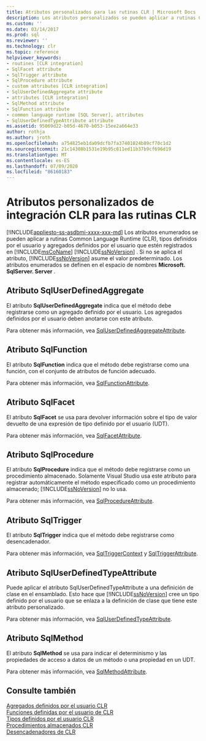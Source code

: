 ```yaml
---
title: Atributos personalizados para las rutinas CLR | Microsoft Docs
description: Los atributos personalizados se pueden aplicar a rutinas CLR, tipos definidos por el usuario y agregados definidos por el usuario que se registran en Microsoft SQL Server.
ms.custom: ''
ms.date: 03/14/2017
ms.prod: sql
ms.reviewer: ''
ms.technology: clr
ms.topic: reference
helpviewer_keywords:
- routines [CLR integration]
- SqlFacet attribute
- SqlTrigger attribute
- SqlProcedure attribute
- custom attributes [CLR integration]
- SqlUserDefinedAggregate attribute
- attributes [CLR integration]
- SqlMethod attribute
- SqlFunction attribute
- common language runtime [SQL Server], attributes
- SqlUserDefinedTypeAttribute attribute
ms.assetid: 95069d22-b05d-4670-b053-15ee2a664e33
author: rothja
ms.author: jroth
ms.openlocfilehash: a754825eb1da09dcfb7fa37401024b89cf70c1d2
ms.sourcegitcommit: 21c14308b1531e19b95c811ed11b37b9cf696d19
ms.translationtype: MT
ms.contentlocale: es-ES
ms.lasthandoff: 07/09/2020
ms.locfileid: "86160183"
---
```

# <a name="clr-integration-custom-attributes-for-clr-routines"></a>Atributos personalizados de integración CLR para las rutinas CLR
[!INCLUDE[appliesto-ss-asdbmi-xxxx-xxx-md](../../../includes/applies-to-version/sql-asdbmi.md)]
  Los atributos enumerados se pueden aplicar a rutinas Common Language Runtime (CLR), tipos definidos por el usuario y agregados definidos por el usuario que estén registrados en [!INCLUDE[msCoName](../../../includes/msconame-md.md)] [!INCLUDE[ssNoVersion](../../../includes/ssnoversion-md.md)] . Si no se aplica el atributo, [!INCLUDE[ssNoVersion](../../../includes/ssnoversion-md.md)] asume el valor predeterminado. Los atributos enumerados se definen en el espacio de nombres **Microsoft. SqlServer. Server** .  
  
## <a name="the-sqluserdefinedaggregate-attribute"></a>Atributo SqlUserDefinedAggregate  
 El atributo **SqlUserDefinedAggregate** indica que el método debe registrarse como un agregado definido por el usuario. Los agregados definidos por el usuario deben anotarse con este atributo.  
  
 Para obtener más información, vea [SqlUserDefinedAggregateAttribute](https://go.microsoft.com/fwlink/?LinkId=124626).  
  
## <a name="the-sqlfunction-attribute"></a>Atributo SqlFunction  
 El atributo **SqlFunction** indica que el método debe registrarse como una función, con el conjunto de atributos de función adecuado.  
  
 Para obtener más información, vea [SqlFunctionAttribute](https://go.microsoft.com/fwlink/?LinkId=128019).  
  
## <a name="the-sqlfacet-attribute"></a>Atributo SqlFacet  
 El atributo **SqlFacet** se usa para devolver información sobre el tipo de valor devuelto de una expresión de tipo definido por el usuario (UDT).  
  
 Para obtener más información, vea [SqlFacetAttribute](https://go.microsoft.com/fwlink/?LinkId=128020).  
  
## <a name="the-sqlprocedure-attribute"></a>Atributo SqlProcedure  
 El atributo **SqlProcedure** indica que el método debe registrarse como un procedimiento almacenado. Solamente Visual Studio usa este atributo para registrar automáticamente el método especificado como un procedimiento almacenado; [!INCLUDE[ssNoVersion](../../../includes/ssnoversion-md.md)] no lo usa.  
  
 Para obtener más información, vea [SqlProcedureAttribute](https://go.microsoft.com/fwlink/?LinkId=128021).  
  
## <a name="the-sqltrigger-attribute"></a>Atributo SqlTrigger  
 El atributo **SqlTrigger** indica que el método debe registrarse como desencadenador.  
  
 Para obtener más información, vea [SqlTriggerContext](https://go.microsoft.com/fwlink/?LinkId=128022) y [SqlTriggerAttribute](https://go.microsoft.com/fwlink/?LinkId=203898).  
  
## <a name="the-sqluserdefinedtypeattribute"></a>Atributo SqlUserDefinedTypeAttribute  
 Puede aplicar el atributo SqlUserDefinedTypeAttribute a una definición de clase en el ensamblado. Esto hace que [!INCLUDE[ssNoVersion](../../../includes/ssnoversion-md.md)] cree un tipo definido por el usuario que se enlaza a la definición de clase que tiene este atributo personalizado.  
  
 Para obtener más información, vea [SqlUserDefinedTypeAttribute](https://go.microsoft.com/fwlink/?LinkId=128024).  
  
## <a name="the-sqlmethod-attribute"></a>Atributo SqlMethod  
 El atributo **SqlMethod** se usa para indicar el determinismo y las propiedades de acceso a datos de un método o una propiedad en un UDT.  
  
 Para obtener más información, vea [SqlMethodAttribute](https://go.microsoft.com/fwlink/?LinkId=128025).  
  
## <a name="see-also"></a>Consulte también  
 [Agregados definidos por el usuario CLR](../../../relational-databases/clr-integration-database-objects-user-defined-functions/clr-user-defined-aggregates.md)   
 [Funciones definidas por el usuario de CLR](../../../relational-databases/clr-integration-database-objects-user-defined-functions/clr-user-defined-functions.md)   
 [Tipos definidos por el usuario CLR](../../../relational-databases/clr-integration-database-objects-user-defined-types/clr-user-defined-types.md)   
 [Procedimientos almacenados CLR](https://msdn.microsoft.com/library/bbdd51b2-a9b4-4916-ba6f-7957ac6c3f33)   
 [Desencadenadores de CLR](https://msdn.microsoft.com/library/302a4e4a-3172-42b6-9cc0-4a971ab49c1c)  
  
  
